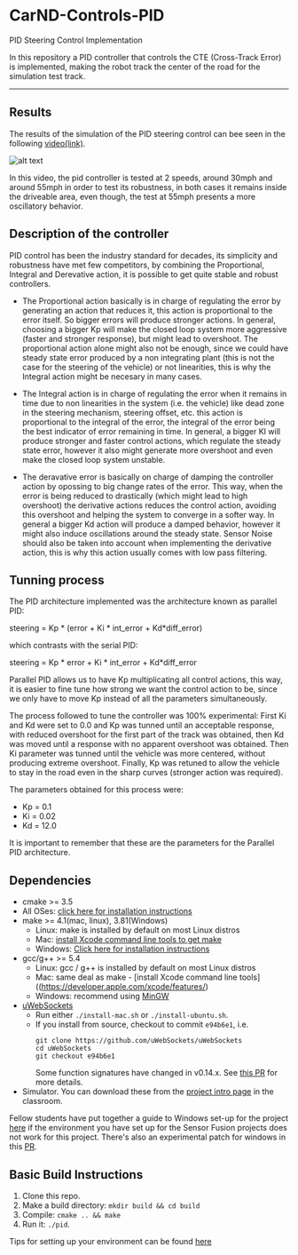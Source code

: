 # CarND-Controls-PID
PID Steering Control Implementation

In this repository a PID controller that controls the CTE (Cross-Track Error) is implemented, making the robot track the center of the road for the simulation test track.

[//]: # (Image References)

[image1]: ./result.gif "result"

---
## Results
The results of the simulation of the PID steering control can bee seen in the following [video(link)](https://youtu.be/A7-6be1BLs4).

![alt text][image1]

In this video, the pid controller is tested at 2 speeds, around 30mph and around 55mph in order to test its robustness, in both cases it remains inside the driveable area, even though, the test at 55mph presents a more oscillatory behavior.

## Description of the controller
PID control has been the industry standard for decades, its simplicity and robustness have met few competitors, by combining the Proportional, Integral and Derevative action, it is possible to get quite stable and robust controllers.

* The Proportional action basically is in charge of regulating the error by generating an action that reduces it, this action is proportional to the error itself. So bigger errors will produce stronger actions. In general, choosing a bigger Kp will make the closed loop system more aggressive (faster and stronger response), but might lead to overshoot. The proportional action alone might also not be enough, since we could have steady state error produced by a non integrating plant (this is not the case for the steering of the vehicle) or not linearities, this is why the Integral action might be necesary in many cases.

* The Integral action is in charge of regulating the error when it remains in time due to non linearities in the system (i.e. the vehicle) like dead zone in the steering mechanism, steering offset, etc. this action is proportional to the integral of the error, the integral of the error being the best indicator of error remaining in time. In general, a bigger KI will produce stronger and faster control actions, which regulate the steady state error, however it also might generate more overshoot and even make the closed loop system unstable.

* The deravative error is basically on charge of damping the controller action by opossing to big change rates of the error. This way, when the error is being reduced to drastically (which might lead to high overshoot) the derivative actions reduces the control action, avoiding this overshoot and helping the system to converge in a softer way. In general a bigger Kd action will produce a damped behavior, however it might also induce oscillations around the steady state. Sensor Noise should also be taken into account when implementing the derivative action, this is why this action usually comes with low pass filtering.

## Tunning process
The PID architecture implemented was the architecture known as parallel PID:

steering = Kp * (error + Ki * int_error + Kd*diff_error)

which contrasts with the serial PID:

steering = Kp * error + Ki * int_error + Kd*diff_error

Parallel PID allows us to have Kp multiplicating all control actions, this way, it is easier to fine tune how strong we want the control action to be, since we only have to move Kp instead of all the parameters simultaneously.

The process followed to tune the controller was 100% experimental: First Ki and Kd were set to 0.0 and Kp was tunned until an acceptable response, with reduced overshoot for the first part of the track was obtained, then Kd was moved until a response with no apparent overshoot was obtained. Then Ki parameter was tunned until the vehicle was more centered, without producing extreme overshoot. Finally, Kp was retuned to allow the vehicle to stay in the road even in the sharp curves (stronger action was required).

The parameters obtained for this process were:

* Kp = 0.1
* Ki = 0.02
* Kd = 12.0

It is important to remember that these are the parameters for the Parallel PID architecture.

## Dependencies

* cmake >= 3.5
 * All OSes: [click here for installation instructions](https://cmake.org/install/)
* make >= 4.1(mac, linux), 3.81(Windows)
  * Linux: make is installed by default on most Linux distros
  * Mac: [install Xcode command line tools to get make](https://developer.apple.com/xcode/features/)
  * Windows: [Click here for installation instructions](http://gnuwin32.sourceforge.net/packages/make.htm)
* gcc/g++ >= 5.4
  * Linux: gcc / g++ is installed by default on most Linux distros
  * Mac: same deal as make - [install Xcode command line tools]((https://developer.apple.com/xcode/features/)
  * Windows: recommend using [MinGW](http://www.mingw.org/)
* [uWebSockets](https://github.com/uWebSockets/uWebSockets)
  * Run either `./install-mac.sh` or `./install-ubuntu.sh`.
  * If you install from source, checkout to commit `e94b6e1`, i.e.
    ```
    git clone https://github.com/uWebSockets/uWebSockets 
    cd uWebSockets
    git checkout e94b6e1
    ```
    Some function signatures have changed in v0.14.x. See [this PR](https://github.com/udacity/CarND-MPC-Project/pull/3) for more details.
* Simulator. You can download these from the [project intro page](https://github.com/udacity/self-driving-car-sim/releases) in the classroom.

Fellow students have put together a guide to Windows set-up for the project [here](https://s3-us-west-1.amazonaws.com/udacity-selfdrivingcar/files/Kidnapped_Vehicle_Windows_Setup.pdf) if the environment you have set up for the Sensor Fusion projects does not work for this project. There's also an experimental patch for windows in this [PR](https://github.com/udacity/CarND-PID-Control-Project/pull/3).

## Basic Build Instructions

1. Clone this repo.
2. Make a build directory: `mkdir build && cd build`
3. Compile: `cmake .. && make`
4. Run it: `./pid`. 

Tips for setting up your environment can be found [here](https://classroom.udacity.com/nanodegrees/nd013/parts/40f38239-66b6-46ec-ae68-03afd8a601c8/modules/0949fca6-b379-42af-a919-ee50aa304e6a/lessons/f758c44c-5e40-4e01-93b5-1a82aa4e044f/concepts/23d376c7-0195-4276-bdf0-e02f1f3c665d)

